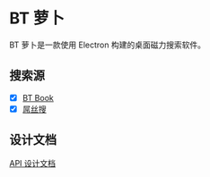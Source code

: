 # BT 萝卜
BT 萝卜是一款使用 Electron 构建的桌面磁力搜索软件。

## 搜索源
- [x] [BT Book][btbook-home]
- [x] [屌丝搜][diaosiso-home]

## 设计文档
[API 设计文档](./docs/API.md)



[btbook-home]:http://www.btwhat.info/
[diaosiso-home]:http://www.diaosisou.org/